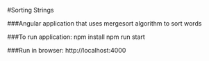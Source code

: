 #Sorting Strings

###Angular application that uses mergesort algorithm to sort words

###To run application:
npm install
npm run start


###Run in browser:
http://localhost:4000
